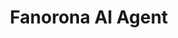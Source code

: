 ---
title: Fanorona AI Agent
link: https://github.com/ahenrij/fanorona
description: Adversarial Search - Monte Carlo Tree Search implementation of player agent for the Fanorona board game.
---